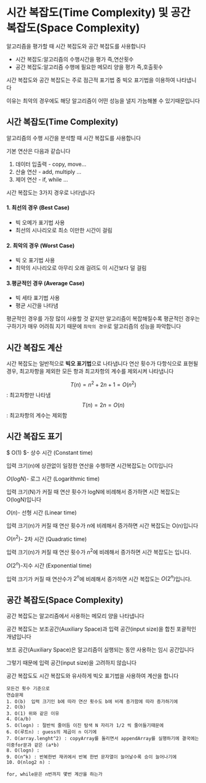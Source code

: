 # 시간 복잡도(Time Complexity) 및 공간 복잡도(Space Complexity)

알고리즘을 평가할 때 시간 복잡도와 공간 복잡도를 사용합니다 

* 시간 복잡도:알고리즘의 수행시간을 평가 즉,연산횟수
* 공간 복잡도:알고리즘 수행에 필요한 메모리 양을 평가 즉,호출횟수 

시간 복잡도와 공간 복잡도는 주로 점근적 표기법 중 빅오 표기법을 이용하여 나타냅니다 

이유는 최악의 경우에도 해당 알고리즘이 어떤 성능을 낼지 가늠해볼 수 있기때문입니다 

## 시간 복잡도(Time Complexity)

알고리즘의 수행 시간을 분석할 때 시간 복잡도를 사용합니다 

기본 연산은 다음과 같습니다

1. 데이터 입출력 - copy, move...
2. 산술 연산 - add, multiply ...
3. 제어 연산 - if, while ...

시간 복잡도는 3가지 경우로 나타냅니다 

#### 1. 최선의 경우 (Best Case)

* 빅 오메가 표기법 사용 
* 최선의 시나리오로 최소 이만한 시간이 걸림

#### 2. 최악의 경우 (Worst Case)

* 빅 오 표기법 사용 
* 최악의 시나리오로 아무리 오래 걸려도 이 시간보다 덜 걸림 

#### 3.평균적인 경우 (Average Case)

* 빅 세타 표기법 사용
* 평균 시간을 나타냄

평균적인 경우를 가장 많이 사용할 것 같지만 알고리즘이 복잡해질수록 평균적인 경우는 구하기가 매우 어려줘 지기 때문에 `최악의 경우`로 알고리즘의 성능을 파악합니다 

## 시간 복잡도 계산 

시간 복잡도는 일반적으로 **빅오 표기법**으로 나타냅니다 
연산 횟수가 다항식으로 표현될 경우, 최고차항을 제외한 모든 항과 최고차항의 계수를 제외시켜 나타냅니다 

$$T(n) = n^2 + 2n +1 =O(n^2)$$
: 최고차항만 나타냄
$$T(n) = 2n = O(n)$$
: 최고차항의 계수는 제외함

## 시간 복잡도 표기 

$ O(1) $- 상수 시간 (Constant time) 

입력 크기(n)에 상관없이 일정한 연산을 수행하면 시간복잡도는 O(1)입니다

$O(logN)$- 로그 시간 (Logarithmic time)

입력 크기(N)가 커질 때 연산 횟수가 logN에 비례해서 증가하면 시간 복잡도는 O(logN)입니다

$O(n)$- 선형 시간 (Linear time)

입력 크기(n)가 커질 때 연산 횟수가 n에 비례해서 증가하면 시간 복잡도는 O(n)입니다 

$O(n^2)$- 2차 시간 (Quadratic time)

입력 크기(n)가 커질 때 연산 횟수가 $n^2$에 비례해서 증가하면 시간 복잡도는 입니다.

$O(2^n)$-지수 시간 (Exponential time)

입력 크기가 커질 때 연산수가 $2^n$에 비례해서 증가하면 시간 복잡도는 $O(2^n)$입니다.

## 공간 복잡도(Space Complexity)

공간 복잡도는 알고리즘에서 사용하는 메모리 양을 나타냅니다 

공간 복잡도는 보조공간(Auxiliary Space)과 입력 공간(input size)을 합친 포괄적인 개념입니다

보조 공간(Auxiliary Space)은 알고리즘이 실행되는 동안 사용하는 임시 공간입니다

그렇기 때문에 입력 공간(input size)을 고려하지 않습니다

공간 복잡도도 시간 복잡도와 유사하게 빅오 표기법을 사용하여 계산을 합니다

```
모든건 횟수 기준으로 
연습문제 
1. O(b)  입력 크기인 b에 따라 연산 횟수도 b에 비례 증가함에 따라 증가하기에 
2. O(b)
3. O(1) 위와 같은 이유 
4. O(a/b)
5. O(logn) : 절반씩 줄어듬 이진 탐색 N 자리가 1/2 씩 줄어들기때문에 
6. O(루트n) : guess의 제곱이 n 이기에 
7. O(array.lenght^2) : copyArray를 돌리면서 appendArray를 실행하기에 결국에는 이중for문과 같은 (a*b) 
8. O(logn) : 
9. O(n^k) : 반복한번 재귀에서 반복 한번 문자열이 늘어날수록 승이 늘어나기에 
10. O(nlog2 n) :  

for, while문은 n번까지 몇번 계산을 하는가
```